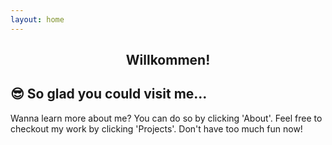 ```yaml
---
layout: home
---
```


<h2 align="center">Willkommen!</h2>

## 😎 So glad you could visit me...

Wanna learn more about me? You can do so by clicking 'About'. Feel free to checkout my work by clicking 'Projects'. Don't have too much fun now!
